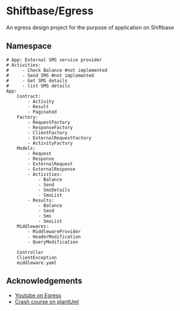 # Shiftbase/Egress

An egress design project for the purpose of application on Shiftbase


## Namespace

```
# App: External SMS service provider
# Activities:
#     - Check Balance #not implemented
#     - Send SMS #not implemented
#     - Get SMS details 
#     - list SMS details
App:
    Contract:
        - Activity
        - Result
        - Paginated
    Factory:
        - RequestFactory
        - ResponseFactory
        - ClientFactory
        - ExternalRequestFactory
        - ActivityFactory
    Models:
        - Request
        - Response
        - ExternalRequest
        - ExternalResponse
        - Activities:
            - Balance
            - Send
            - SmsDetails
            - SmsList
        - Results:
            - Balance
            - Send
            - Sms
            - SmsList
    Middlewares:
        - MiddlewareProvider
        - HeaderModification
        - QueryModification

    Controller
    ClientException
    middleware.yaml
```


## Acknowledgements

- [Youtube on Egress](https://www.youtube.com/watch?v=AfkRWUJKiDo)
- [Crash course on plantUml](https://plantuml.com/)
 